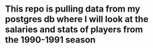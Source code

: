 # This repo is pulling data from my postgres db where I will look at the salaries and stats of players from the 1990-1991 season